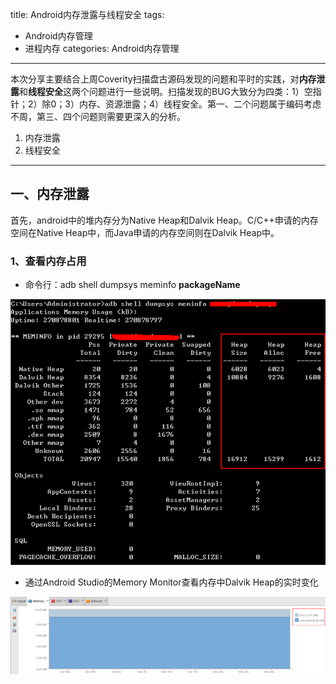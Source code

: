 ﻿title: Android内存泄露与线程安全
tags:
- Android内存管理
- 进程内存
categories: Android内存管理

---
本次分享主要结合上周Coverity扫描盘古源码发现的问题和平时的实践，对**内存泄露**和**线程安全**这两个问题进行一些说明。扫描发现的BUG大致分为四类：1）空指针；2）除0；3）内存、资源泄露；4）线程安全。第一、二个问题属于编码考虑不周，第三、四个问题则需要更深入的分析。

 1. 内存泄露
 2. 线程安全


----------
## 一、内存泄露
首先，android中的堆内存分为Native Heap和Dalvik Heap。C/C++申请的内存空间在Native Heap中，而Java申请的内存空间则在Dalvik Heap中。
### 1、查看内存占用

 - 命令行：adb shell dumpsys meminfo **packageName**

![](/img/20160507-1.png)

 - 通过Android Studio的Memory Monitor查看内存中Dalvik Heap的实时变化

![](/img/20160507-2.png)
 


 
